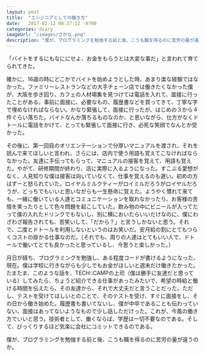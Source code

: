 ```yaml
---
layout: post
title:  "エンジニアとしての働き方"
date:   2017-02-12 08:37:12 -0700
categories: diary
imageUrl: "/images/さかな.png"
description: "僕が、プログラミングを勉強する前と後、こうも職を得るのに苦労の量が違うのか。"
---
```


「バイトをするにもなににせよ、お金をもらうとは大変な事だ」と言われて育てられてきた。

確かに、16歳の時にどこかでバイトを始めようとした時、あまり楽な経験ではなかった。ファミリーレストランなどの大手チェーン店では働きたくなかった僕が、大阪を歩き回り、カフェの人材場集を見つけては電話を入れて、面接に行ったことがある。事前に面接に、必要なもの、履歴書などを買ってきて、丁寧な字で埋めなければならない。かなり緊張して、面接に行ったが、はじめの３から４件ぐらい落ちた。バイトなんか落ちるものなのか、と思いながら、仕方がなくドトールに電話をかけて、とっても緊張して面接に行き、必死な笑顔でなんとか受かった。

その後に、第一回目のオリエンテーションで分厚いマニュアルを渡され、それを読んで来てほしいと言われ、さらには、店内で使う用語も覚えてこなければならなかった。友達に手伝ってもらって、マニュアルの接客を覚えて、用語も覚えた。やがて、研修期間が終わり、店に実際に入るようになった。すこぶる愛想がなく、人見知りな僕は接客は向いていなくて、仕事を覚えるのも遅い。初めの方はずーと怒られていた。ロイヤルミルクティーがロイミルだろうがロイヤルだろうが、どっちでもいいと思いながらも一生懸命に覚えた。ようやく慣れて来ても、一緒に働いている人達とコミュニケーションを取れなかったり、お客様の苦情を笑ったりとして色々問題を起こしていた。飲み物の中にビニールが入ってたって僕の入れたドリンクでもないし、別に横においたらいいだけなのに、僕にわざわざ報告されても、苦笑いして、「だから？」と言うしかないと思う。それで、二度とドトールを利用しないというのはお笑いだ。安月給の割にとてもつらくコストの掛かる仕事なのだ。（それでも、周りの人達はとてもいい人で、ドトールで働いてとても良かったと思っているし、今思うと楽しかった。）

月日が経ち、プログラミングを勉強し、ある程度コードが書けるようになった、現在。僕は学校に行きながらも少しでもお金がほしいと週末だけ働きたかった。たまたま、このような話を、TECH::CAMPの上司（僕は勝手に友達だと思っている）してみたら、ちょうど紹介できる仕事があったみたいで、希望の時給と働ける時間を伝えたら、その友達から、それで大丈夫だと言うことだった。ただし、テストを受けてほしいとのことで、そのテストを受け、すぐに面接をし、その日から働き始めた。履歴書も書いてないし、僕が中卒であることも伝わっていない、面接はあってないようなもので少し話しただけった。これが、今風の働き方でいいと思う。技術者として、働くならば、学歴は一切不要なのである。そして、びっくりするほど気楽に会社にコミットできるのである。

僕が、プログラミングを勉強する前と後、こうも職を得るのに苦労の量が違うのか。
